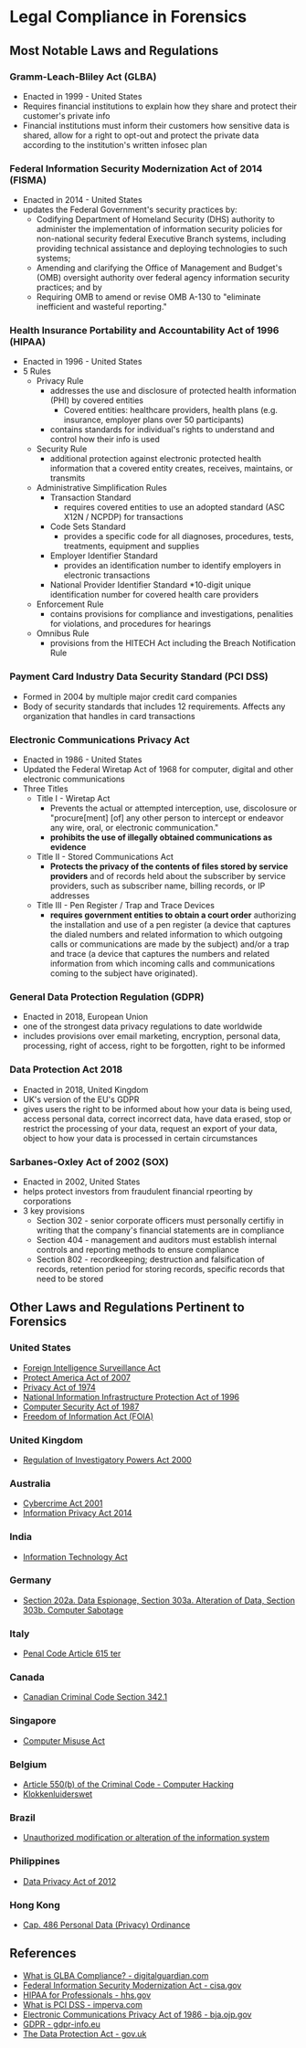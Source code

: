 # Legal Compliance in Forensics

## Most Notable Laws and Regulations
### Gramm-Leach-Bliley Act (GLBA)
* Enacted in 1999 - United States
* Requires financial institutions to explain how they share and protect their customer's private info
* Financial institutions must inform their customers how sensitive data is shared, allow for a right to opt-out and protect the private data according to the institution's written infosec plan

### Federal Information Security Modernization Act of 2014 (FISMA)
* Enacted in 2014 - United States
* updates the Federal Government's security practices by:
    * Codifying Department of Homeland Security (DHS) authority to administer the implementation of information security policies for non-national security federal Executive Branch systems, including providing technical assistance and deploying technologies to such systems;
    * Amending and clarifying the Office of Management and Budget's (OMB) oversight authority over federal agency information security practices; and by
    * Requiring OMB to amend or revise OMB A-130 to "eliminate inefficient and wasteful reporting."

### Health Insurance Portability and Accountability Act of 1996 (HIPAA)
* Enacted in 1996 - United States
* 5 Rules
    * Privacy Rule
        * addresses the use and disclosure of protected health information (PHI) by covered entities
            * Covered entities: healthcare providers, health plans (e.g. insurance, employer plans over 50 participants)
        * contains standards for individual's rights to understand and control how their info is used
    * Security Rule
        * additional protection against electronic protected health information that a covered entity creates, receives, maintains, or transmits
    * Administrative Simplification Rules
        * Transaction Standard
            * requires covered entities to use an adopted standard (ASC X12N / NCPDP) for transactions
        * Code Sets Standard
            * provides a specific code for all diagnoses, procedures, tests, treatments, equipment and supplies
        * Employer Identifier Standard
            * provides an identification number to identify employers in electronic transactions
        * National Provider Identifier Standard
            *10-digit unique identification number for covered health care providers
    * Enforcement Rule
        * contains provisions for compliance and investigations, penalities for violations, and procedures for hearings
    * Omnibus Rule
        * provisions from the HITECH Act including the Breach Notification Rule
### Payment Card Industry Data Security Standard (PCI DSS)
* Formed in 2004 by multiple major credit card companies
* Body of security standards that includes 12 requirements. Affects any organization that handles in card transactions
### Electronic Communications Privacy Act
* Enacted in 1986 - United States
* Updated the Federal Wiretap Act of 1968 for computer, digital and other electronic communications
* Three Titles
    * Title I - Wiretap Act
        * Prevents the actual or attempted interception, use, discolosure or "procure[ment] [of] any other person to intercept or endeavor any wire, oral, or electronic communication."
        *  **prohibits the use of illegally obtained communications as evidence**
    * Title II - Stored Communications Act
        * **Protects the privacy of the contents of files stored by service providers** and of records held about the subscriber by service providers, such as subscriber name, billing records, or IP addresses
    * Title III - Pen Register / Trap and Trace Devices
        * **requires government entities to obtain a court order** authorizing the installation and use of a pen register (a device that captures the dialed numbers and related information to which outgoing calls or communications are made by the subject) and/or a trap and trace (a device that captures the numbers and related information from which incoming calls and communications coming to the subject have originated). 

### General Data Protection Regulation (GDPR)
* Enacted in 2018, European Union
* one of the strongest data privacy regulations to date worldwide
* includes provisions over email marketing, encryption, personal data, processing, right of access, right to be forgotten, right to be informed

### Data Protection Act 2018
* Enacted in 2018, United Kingdom
* UK's version of the EU's GDPR
* gives users the right to be informed about how your data is being used, access personal data, correct incorrect data, have data erased, stop or restrict the processing of your data, request an export of your data, object to how your data is processed in certain circumstances

### Sarbanes-Oxley Act of 2002 (SOX)
* Enacted in 2002, United States
* helps protect investors from fraudulent financial rpeorting by corporations
* 3 key provisions
    * Section 302 - senior corporate officers must personally certifiy in writing that the company's financial statements are in compliance
    * Section 404 - management and auditors must establish internal controls and reporting methods to ensure compliance
    * Section 802 - recordkeeping; destruction and falsification of records, retention period for storing records, specific records that need to be stored

## Other Laws and Regulations Pertinent to Forensics
### United States
* [Foreign Intelligence Surveillance Act](https://www.nsa.gov/Signals-Intelligence/FISA/)
* [Protect America Act of 2007](https://www.presidency.ucsb.edu/documents/fact-sheet-the-protect-america-act-2007)
* [Privacy Act of 1974](https://www.justice.gov/opcl/privacy-act-1974)
* [National Information Infrastructure Protection Act of 1996](https://www.encyclopedia.com/economics/encyclopedias-almanacs-transcripts-and-maps/national-information-infrastructure-protection-act-niipa-1996)
* [Computer Security Act of 1987](https://www.tripwire.com/state-of-security/computer-security-act-of-1987)
* [Freedom of Information Act (FOIA)](https://www.foia.gov/)
### United Kingdom
* [Regulation of Investigatory Powers Act 2000](https://www.legislation.gov.uk/ukpga/2000/23/contents)
### Australia
* [Cybercrime Act 2001](https://www.legislation.gov.au/Details/C2004A00937)
* [Information Privacy Act 2014](https://www.legislation.act.gov.au/a/2014-24/default.asp)
### India
* [Information Technology Act](https://www.meity.gov.in/content/information-technology-act)
### Germany
* [Section 202a. Data Espionage, Section 303a. Alteration of Data, Section 303b. Computer Sabotage](https://www.cybercrimelaw.net/Germany.html)
### Italy
* [Penal Code Article 615 ter](https://www.cybercrimelaw.net/Italy.html)
### Canada 
* [Canadian Criminal Code Section 342.1](https://laws-lois.justice.gc.ca/eng/acts/C-46/section-342.1.html)
### Singapore
* [Computer Misuse Act](https://sso.agc.gov.sg/Act/CMA1993)
### Belgium
* [Article 550(b) of the Criminal Code - Computer Hacking](https://ccb.belgium.be/en/vulnerability-reporting-ccb)
* [Klokkenluiderswet](https://www.law.kuleuven.be/citip/blog/belgium-legalises-ethical-hacking-a-threat-or-an-opportunity-for-cybersecurity/)
### Brazil
* [Unauthorized modification or alteration of the information system](https://resourcehub.bakermckenzie.com/en/resources/data-privacy-security/latin-america/brazil/topics/key-data-privacy-and-security-laws)
### Philippines
* [Data Privacy Act of 2012](https://privacy.gov.ph/data-privacy-act/)
### Hong Kong
* [Cap. 486 Personal Data (Privacy) Ordinance](https://www.elegislation.gov.hk/hk/cap486)


## References
* [What is GLBA Compliance? - digitalguardian.com](https://www.digitalguardian.com/blog/what-glba-compliance-understanding-data-protection-requirements-gramm-leach-bliley-act)
* [Federal Information Security Modernization Act - cisa.gov](https://www.cisa.gov/topics/cyber-threats-and-advisories/federal-information-security-modernization-act)
* [HIPAA for Professionals - hhs.gov](https://www.hhs.gov/hipaa/for-professionals/index.html)
* [What is PCI DSS - imperva.com](https://www.imperva.com/learn/data-security/pci-dss-certification/)
* [Electronic Communications Privacy Act of 1986 - bja.ojp.gov](https://bja.ojp.gov/program/it/privacy-civil-liberties/authorities/statutes/1285)
* [GDPR - gdpr-info.eu](https://gdpr-info.eu/)
* [The Data Protection Act - gov.uk](https://www.gov.uk/data-protection)